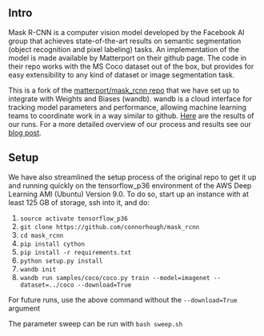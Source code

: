 ## Intro

Mask R-CNN is a computer vision model developed by the Facebook AI group that achieves state-of-the-art results on semantic segmentation (object recognition and pixel labeling) tasks. An implementation of the model is made available by Matterport on their github page. The code in their repo works with the MS Coco dataset out of the box, but provides for easy extensibility to any kind of dataset or image segmentation task.

This is a fork of the [matterport/mask_rcnn repo](github.com/matterport/mask-rcnn) that we have set up to integrate with Weights and Biases (wandb). wandb is a cloud interface for tracking model parameters and performance, allowing machine learning teams to coordinate work in a way similar to github. [Here](app.wandb.ai/trentwatson1/mask-rcnn) are the results of our runs. For a more detailed overview of our process and results see our [blog post](medium.com).

## Setup

We have also streamlined the setup process of the original repo to get it up and running quickly on the tensorflow_p36 environment of the AWS Deep Learning AMI (Ubuntu) Version 9.0. To do so, start up an instance with at least 125 GB of storage, ssh into it, and do:

1. `source activate tensorflow_p36`
2. `git clone https://github.com/connorhough/mask_rcnn`
3. `cd mask_rcnn`
4. `pip install cython`
5. `pip install -r requirements.txt`
6. `python setup.py install`
7. `wandb init`
8. `wandb run samples/coco/coco.py train --model=imagenet --dataset=../coco --download=True`

For future runs, use the above command without the `--download=True` argument

The parameter sweep can be run with `bash sweep.sh`
